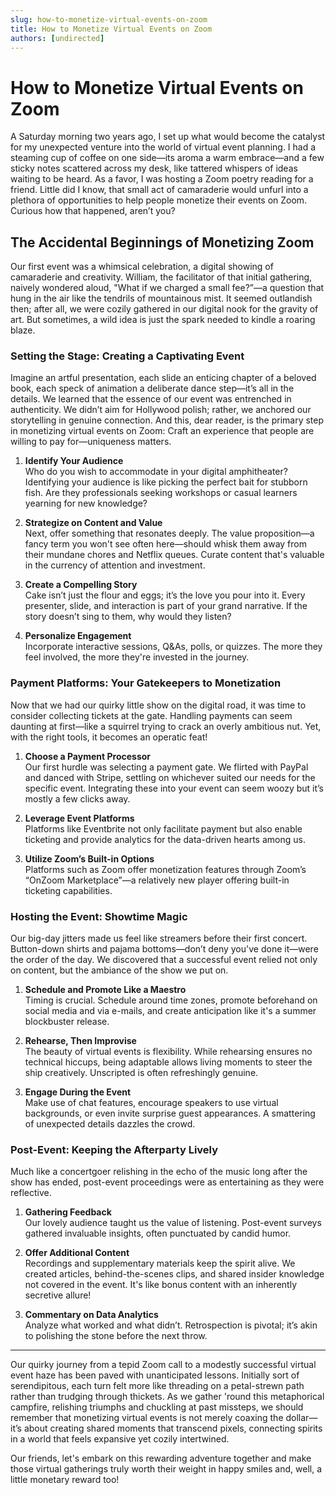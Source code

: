```yaml
---
slug: how-to-monetize-virtual-events-on-zoom
title: How to Monetize Virtual Events on Zoom
authors: [undirected]
---
```



# How to Monetize Virtual Events on Zoom

A Saturday morning two years ago, I set up what would become the catalyst for my unexpected venture into the world of virtual event planning. I had a steaming cup of coffee on one side—its aroma a warm embrace—and a few sticky notes scattered across my desk, like tattered whispers of ideas waiting to be heard. As a favor, I was hosting a Zoom poetry reading for a friend. Little did I know, that small act of camaraderie would unfurl into a plethora of opportunities to help people monetize their events on Zoom. Curious how that happened, aren’t you?

## The Accidental Beginnings of Monetizing Zoom

Our first event was a whimsical celebration, a digital showing of camaraderie and creativity. William, the facilitator of that initial gathering, naively wondered aloud, "What if we charged a small fee?”—a question that hung in the air like the tendrils of mountainous mist. It seemed outlandish then; after all, we were cozily gathered in our digital nook for the gravity of art. But sometimes, a wild idea is just the spark needed to kindle a roaring blaze.

### Setting the Stage: Creating a Captivating Event

Imagine an artful presentation, each slide an enticing chapter of a beloved book, each speck of animation a deliberate dance step—it’s all in the details. We learned that the essence of our event was entrenched in authenticity. We didn’t aim for Hollywood polish; rather, we anchored our storytelling in genuine connection. And this, dear reader, is the primary step in monetizing virtual events on Zoom: Craft an experience that people are willing to pay for—uniqueness matters.

1. **Identify Your Audience**  
   Who do you wish to accommodate in your digital amphitheater? Identifying your audience is like picking the perfect bait for stubborn fish. Are they professionals seeking workshops or casual learners yearning for new knowledge?

2. **Strategize on Content and Value**  
   Next, offer something that resonates deeply. The value proposition—a fancy term you won't see often here—should whisk them away from their mundane chores and Netflix queues. Curate content that's valuable in the currency of attention and investment.

3. **Create a Compelling Story**  
   Cake isn’t just the flour and eggs; it’s the love you pour into it. Every presenter, slide, and interaction is part of your grand narrative. If the story doesn’t sing to them, why would they listen?

4. **Personalize Engagement**  
   Incorporate interactive sessions, Q&As, polls, or quizzes. The more they feel involved, the more they're invested in the journey.

### Payment Platforms: Your Gatekeepers to Monetization

Now that we had our quirky little show on the digital road, it was time to consider collecting tickets at the gate. Handling payments can seem daunting at first—like a squirrel trying to crack an overly ambitious nut. Yet, with the right tools, it becomes an operatic feat!

1. **Choose a Payment Processor**  
   Our first hurdle was selecting a payment gate. We flirted with PayPal and danced with Stripe, settling on whichever suited our needs for the specific event. Integrating these into your event can seem woozy but it’s mostly a few clicks away.

2. **Leverage Event Platforms**  
   Platforms like Eventbrite not only facilitate payment but also enable ticketing and provide analytics for the data-driven hearts among us.

3. **Utilize Zoom’s Built-in Options**  
   Platforms such as Zoom offer monetization features through Zoom’s “OnZoom Marketplace”—a relatively new player offering built-in ticketing capabilities.

### Hosting the Event: Showtime Magic

Our big-day jitters made us feel like streamers before their first concert. Button-down shirts and pajama bottoms—don’t deny you've done it—were the order of the day. We discovered that a successful event relied not only on content, but the ambiance of the show we put on.

1. **Schedule and Promote Like a Maestro**  
   Timing is crucial. Schedule around time zones, promote beforehand on social media and via e-mails, and create anticipation like it's a summer blockbuster release.

2. **Rehearse, Then Improvise**  
   The beauty of virtual events is flexibility. While rehearsing ensures no technical hiccups, being adaptable allows living moments to steer the ship creatively. Unscripted is often refreshingly genuine.

3. **Engage During the Event**  
   Make use of chat features, encourage speakers to use virtual backgrounds, or even invite surprise guest appearances. A smattering of unexpected details dazzles the crowd.

### Post-Event: Keeping the Afterparty Lively

Much like a concertgoer relishing in the echo of the music long after the show has ended, post-event proceedings were as entertaining as they were reflective.

1. **Gathering Feedback**  
   Our lovely audience taught us the value of listening. Post-event surveys gathered invaluable insights, often punctuated by candid humor.

2. **Offer Additional Content**  
   Recordings and supplementary materials keep the spirit alive. We created articles, behind-the-scenes clips, and shared insider knowledge not covered in the event. It's like bonus content with an inherently secretive allure!

3. **Commentary on Data Analytics**  
   Analyze what worked and what didn’t. Retrospection is pivotal; it’s akin to polishing the stone before the next throw.

---

Our quirky journey from a tepid Zoom call to a modestly successful virtual event haze has been paved with unanticipated lessons. Initially sort of serendipitous, each turn felt more like threading on a petal-strewn path rather than trudging through thickets. As we gather 'round this metaphorical campfire, relishing triumphs and chuckling at past missteps, we should remember that monetizing virtual events is not merely coaxing the dollar—it’s about creating shared moments that transcend pixels, connecting spirits in a world that feels expansive yet cozily intertwined. 

Our friends, let's embark on this rewarding adventure together and make those virtual gatherings truly worth their weight in happy smiles and, well, a little monetary reward too!